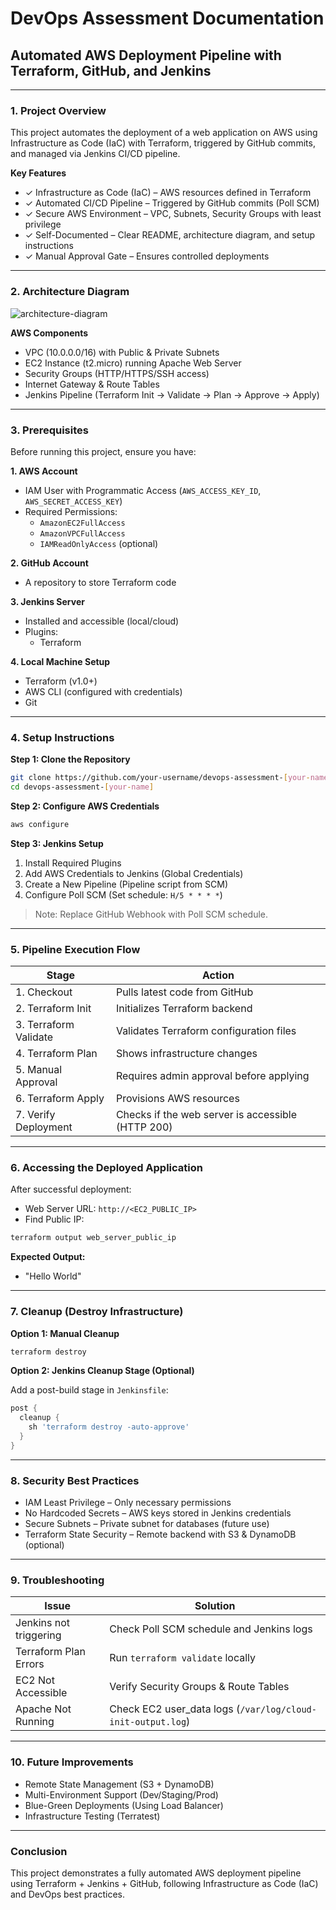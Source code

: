 # DevOps Assessment Documentation

## Automated AWS Deployment Pipeline with Terraform, GitHub, and Jenkins

---

### 1. Project Overview

This project automates the deployment of a web application on AWS using Infrastructure as Code (IaC) with Terraform, triggered by GitHub commits, and managed via Jenkins CI/CD pipeline.

**Key Features**

- ✓ Infrastructure as Code (IaC) – AWS resources defined in Terraform  
- ✓ Automated CI/CD Pipeline – Triggered by GitHub commits (Poll SCM)  
- ✓ Secure AWS Environment – VPC, Subnets, Security Groups with least privilege  
- ✓ Self-Documented – Clear README, architecture diagram, and setup instructions  
- ✓ Manual Approval Gate – Ensures controlled deployments  

---

### 2. Architecture Diagram

![architecture-diagram](https://github.com/user-attachments/assets/0584e617-d441-4e2b-bd93-098838f3e1fd)

**AWS Components**

- VPC (10.0.0.0/16) with Public & Private Subnets  
- EC2 Instance (t2.micro) running Apache Web Server  
- Security Groups (HTTP/HTTPS/SSH access)  
- Internet Gateway & Route Tables  
- Jenkins Pipeline (Terraform Init → Validate → Plan → Approve → Apply)  

---

### 3. Prerequisites

Before running this project, ensure you have:

**1. AWS Account**  
- IAM User with Programmatic Access (`AWS_ACCESS_KEY_ID`, `AWS_SECRET_ACCESS_KEY`)  
- Required Permissions:  
  - `AmazonEC2FullAccess`  
  - `AmazonVPCFullAccess`  
  - `IAMReadOnlyAccess` (optional)  

**2. GitHub Account**  
- A repository to store Terraform code  

**3. Jenkins Server**  
- Installed and accessible (local/cloud)  
- Plugins:  
  - Terraform  

**4. Local Machine Setup**  
- Terraform (v1.0+)  
- AWS CLI (configured with credentials)  
- Git  

---

### 4. Setup Instructions

**Step 1: Clone the Repository**
```bash
git clone https://github.com/your-username/devops-assessment-[your-name].git
cd devops-assessment-[your-name]
```

**Step 2: Configure AWS Credentials**
```bash
aws configure
```

**Step 3: Jenkins Setup**  
1. Install Required Plugins  
2. Add AWS Credentials to Jenkins (Global Credentials)  
3. Create a New Pipeline (Pipeline script from SCM)  
4. Configure Poll SCM (Set schedule: `H/5 * * * *`)  

> Note: Replace GitHub Webhook with Poll SCM schedule.  

---

### 5. Pipeline Execution Flow

| Stage                | Action                                      |
|----------------------|---------------------------------------------|
| 1. Checkout          | Pulls latest code from GitHub               |
| 2. Terraform Init    | Initializes Terraform backend               |
| 3. Terraform Validate| Validates Terraform configuration files     |
| 4. Terraform Plan    | Shows infrastructure changes                |
| 5. Manual Approval   | Requires admin approval before applying     |
| 6. Terraform Apply   | Provisions AWS resources                    |
| 7. Verify Deployment | Checks if the web server is accessible (HTTP 200) |

---

### 6. Accessing the Deployed Application

After successful deployment:  
- Web Server URL: `http://<EC2_PUBLIC_IP>`  
- Find Public IP:
```bash
terraform output web_server_public_ip
```

**Expected Output:**  
- "Hello World"

---

### 7. Cleanup (Destroy Infrastructure)

**Option 1: Manual Cleanup**
```bash
terraform destroy
```

**Option 2: Jenkins Cleanup Stage (Optional)**

Add a post-build stage in `Jenkinsfile`:
```groovy
post {
  cleanup {
    sh 'terraform destroy -auto-approve'
  }
}
```

---

### 8. Security Best Practices

- IAM Least Privilege – Only necessary permissions  
- No Hardcoded Secrets – AWS keys stored in Jenkins credentials  
- Secure Subnets – Private subnet for databases (future use)  
- Terraform State Security – Remote backend with S3 & DynamoDB (optional)  

---

### 9. Troubleshooting

| Issue                  | Solution                                  |
|------------------------|-------------------------------------------|
| Jenkins not triggering | Check Poll SCM schedule and Jenkins logs |
| Terraform Plan Errors  | Run `terraform validate` locally         |
| EC2 Not Accessible     | Verify Security Groups & Route Tables     |
| Apache Not Running     | Check EC2 user_data logs (`/var/log/cloud-init-output.log`) |

---

### 10. Future Improvements

- Remote State Management (S3 + DynamoDB)  
- Multi-Environment Support (Dev/Staging/Prod)  
- Blue-Green Deployments (Using Load Balancer)  
- Infrastructure Testing (Terratest)  

---

### Conclusion

This project demonstrates a fully automated AWS deployment pipeline using Terraform + Jenkins + GitHub, following Infrastructure as Code (IaC) and DevOps best practices.
